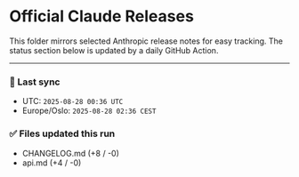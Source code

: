 # Official Claude Releases

This folder mirrors selected Anthropic release notes for easy tracking.
The status section below is updated by a daily GitHub Action.


---

<!-- sync-status:start -->

### 🔄 Last sync
- UTC: `2025-08-28 00:36 UTC`
- Europe/Oslo: `2025-08-28 02:36 CEST`

### ✅ Files updated this run

- CHANGELOG.md (+8 / -0)
- api.md (+4 / -0)<!-- sync-status:end -->









